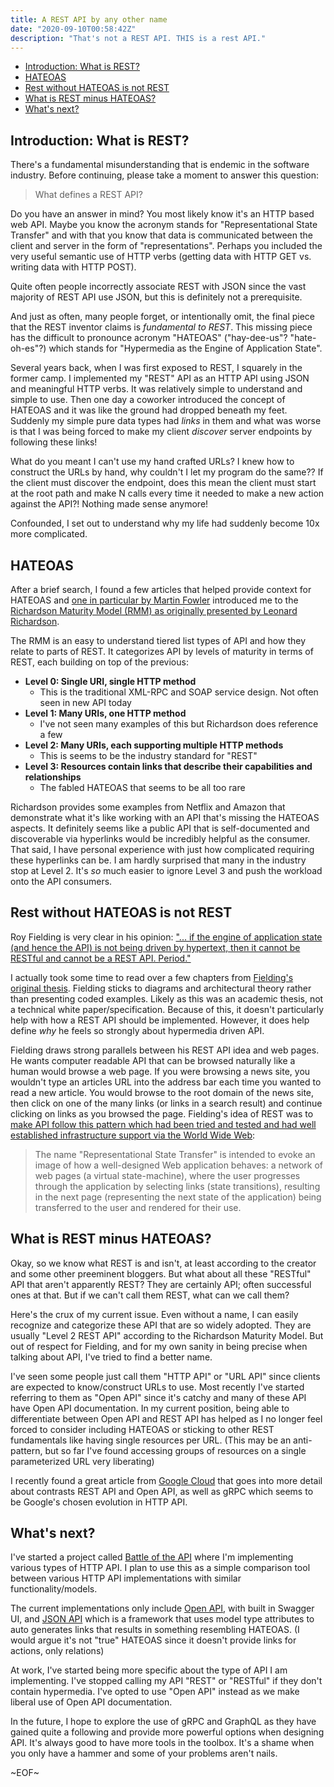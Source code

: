 ```yaml
---
title: A REST API by any other name
date: "2020-09-10T00:58:42Z"
description: "That's not a REST API. THIS is a rest API."
---
```


- [Introduction: What is REST?](#introduction-what-is-rest)
- [HATEOAS](#hateoas)
- [Rest without HATEOAS is not REST](#rest-without-hateoas-is-not-rest)
- [What is REST minus HATEOAS?](#what-is-rest-minus-hateoas)
- [What's next?](#whats-next)

## Introduction: What is REST?

There's a fundamental misunderstanding that is endemic in the software industry. Before continuing, please take a moment to answer this question:

> What defines a REST API?

Do you have an answer in mind? You most likely know it's an HTTP based web API. Maybe you know the acronym stands for "Representational State Transfer" and with that you know that data is communicated between the client and server in the form of "representations". Perhaps you included the very useful semantic use of HTTP verbs (getting data with HTTP GET vs. writing data with HTTP POST).

Quite often people incorrectly associate REST with JSON since the vast majority of REST API use JSON, but this is definitely not a prerequisite.

And just as often, many people forget, or intentionally omit, the final piece that the REST inventor claims is _fundamental to REST_. This missing piece has the difficult to pronounce acronym "HATEOAS" ("hay-dee-us"? "hate-oh-es"?) which stands for "Hypermedia as the Engine of Application State".

Several years back, when I was first exposed to REST, I squarely in the former camp. I implemented my "REST" API as an HTTP API using JSON and meaningful HTTP verbs. It was relatively simple to understand and simple to use. Then one day a coworker introduced the concept of HATEOAS and it was like the ground had dropped beneath my feet. Suddenly my simple pure data types had _links_ in them and what was worse is that I was being forced to make my client _discover_ server endpoints by following these links! 

What do you meant I can't use my hand crafted URLs? I knew how to construct the URLs by hand, why couldn't I let my program do the same?? If the client must discover the endpoint, does this mean the client must start at the root path and make N calls every time it needed to make a new action against the API?! Nothing made sense anymore!

Confounded, I set out to understand why my life had suddenly become 10x more complicated.

## HATEOAS

After a brief search, I found a few articles that helped provide context for HATEOAS and [one in particular by Martin Fowler](https://martinfowler.com/articles/richardsonMaturityModel.html) introduced me to the [Richardson Maturity Model (RMM) as originally presented by Leonard Richardson](https://www.crummy.com/writing/speaking/2008-QCon/act3.html).

The RMM is an easy to understand tiered list types of API and how they relate to parts of REST. It categorizes API by levels of maturity in terms of REST, each building on top of the previous:
- **Level 0: Single URI, single HTTP method**
  - This is the traditional XML-RPC and SOAP service design. Not often seen in new API today
- **Level 1: Many URIs, one HTTP method**
  - I've not seen many examples of this but Richardson does reference a few
- **Level 2: Many URIs, each supporting multiple HTTP methods**
  - This is seems to be the industry standard for "REST"
- **Level 3: Resources contain links that describe their capabilities and relationships**
  - The fabled HATEOAS that seems to be all too rare

Richardson provides some examples from Netflix and Amazon that demonstrate what it's like working with an API that's missing the HATEOAS aspects. It definitely seems like a public API that is self-documented and discoverable via hyperlinks would be incredibly helpful as the consumer. That said, I have personal experience with just how complicated requiring these hyperlinks can be. I am hardly surprised that many in the industry stop at Level 2. It's _so_ much easier to ignore Level 3 and push the workload onto the API consumers.

## Rest without HATEOAS is not REST
Roy Fielding is very clear in his opinion: ["... if the engine of application state (and hence the API) is not being driven by hypertext, then it cannot be RESTful and cannot be a REST API. Period."](https://roy.gbiv.com/untangled/2008/rest-apis-must-be-hypertext-driven)

I actually took some time to read over a few chapters from [Fielding's original thesis](https://www.ics.uci.edu/~fielding/pubs/dissertation/rest_arch_style.htm). Fielding sticks to diagrams and architectural theory rather than presenting coded examples. Likely as this was an academic thesis, not a technical white paper/specification. Because of this, it doesn't particularly help with how a REST API should be implemented. However, it does help define _why_ he feels so strongly about hypermedia driven API.

Fielding draws strong parallels between his REST API idea and web pages. He wants computer readable API that can be browsed naturally like a human would browse a web page. If you were browsing a news site, you wouldn't type an articles URL into the address bar each time you wanted to read a new article. You would browse to the root domain of the news site, then click on one of the many links (or links in a search result) and continue clicking on links as you browsed the page. Fielding's idea of REST was to [make API follow this pattern which had been tried and tested and had well established infrastructure support via the World Wide Web](https://www.ics.uci.edu/~fielding/pubs/dissertation/evaluation.htm#sec_6_1):

> The name "Representational State Transfer" is intended to evoke an image of how a well-designed Web application behaves: a network of web pages (a virtual state-machine), where the user progresses through the application by selecting links (state transitions), resulting in the next page (representing the next state of the application) being transferred to the user and rendered for their use.

## What is REST minus HATEOAS?
Okay, so we know what REST is and isn't, at least according to the creator and some other preeminent bloggers. But what about all these "RESTful" API that aren't apparently REST? They are certainly API; often successful ones at that. But if we can't call them REST, what can we call them?

Here's the crux of my current issue. Even without a name, I can easily recognize and categorize these API that are so widely adopted. They are usually "Level 2 REST API" according to the Richardson Maturity Model. But out of respect for Fielding, and for my own sanity in being precise when talking about API, I've tried to find a better name.

I've seen some people just call them "HTTP API" or "URL API" since clients are expected to know/construct URLs to use. Most recently I've started referring to them as "Open API" since it's catchy and many of these API have Open API documentation. In my current position, being able to differentiate between Open API and REST API has helped as I no longer feel forced to consider including HATEOAS or sticking to other REST fundamentals like having single resources per URL. (This may be an anti-pattern, but so far I've found accessing groups of resources on a single parameterized URL very liberating)

I recently found a great article from [Google Cloud](https://cloud.google.com/blog/products/api-management/understanding-grpc-openapi-and-rest-and-when-to-use-them) that goes into more detail about contrasts REST API and Open API, as well as gRPC which seems to be Google's chosen evolution in HTTP API.

## What's next?
I've started a project called [Battle of the API](https://github.com/aerotog/BattleOfTheApi) where I'm implementing various types of HTTP API. I plan to use this as a simple comparison tool between various HTTP API implementations with similar functionality/models.

The current implementations only include [Open API](http://spec.openapis.org/oas/v3.0.3), with built in Swagger UI, and [JSON API](https://jsonapi.org/) which is a framework that uses model type attributes to auto generates links that results in something resembling HATEOAS. (I would argue it's not "true" HATEOAS since it doesn't provide links for actions, only relations)

At work, I've started being more specific about the type of API I am implementing. I've stopped calling my API "REST" or "RESTful" if they don't contain hypermedia. I've opted to use "Open API" instead as we make liberal use of Open API documentation.

In the future, I hope to explore the use of gRPC and GraphQL as they have gained quite a following and provide more powerful options when designing API. It's always good to have more tools in the toolbox. It's a shame when you only have a hammer and some of your problems aren't nails.

~EOF~